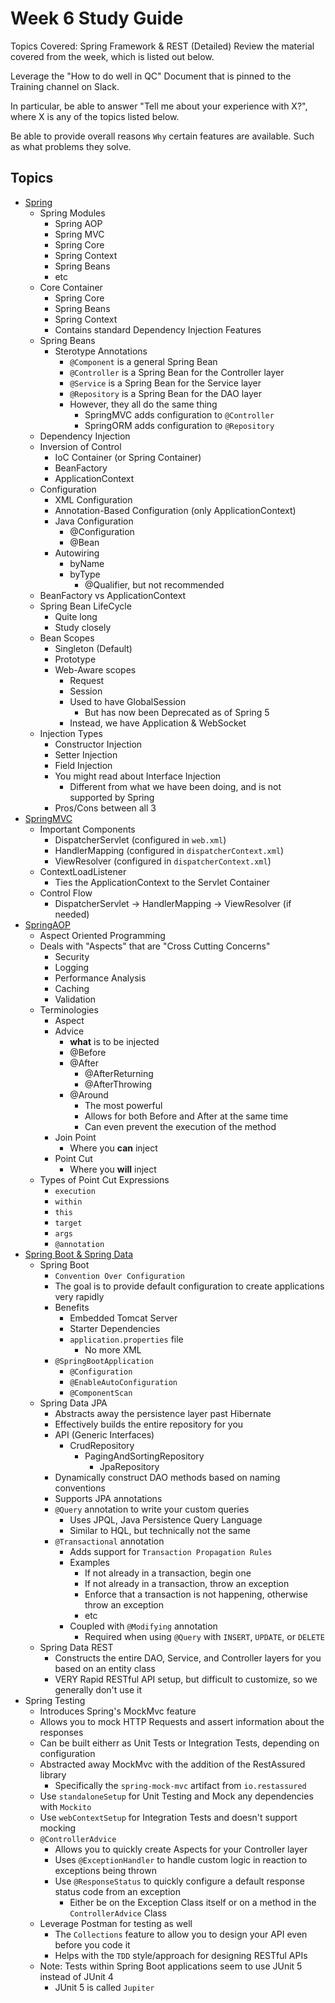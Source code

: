# Week 6 Study Guide
Topics Covered: Spring Framework & REST (Detailed)
Review the material covered from the week, which is listed out below.

Leverage the "How to do well in QC" Document that is pinned to the Training channel on Slack.

In particular, be able to answer "Tell me about your experience with X?", where X is any of the topics listed below.

Be able to provide overall reasons `Why` certain features are available. Such as what problems they solve.

## Topics
- [Spring](notes/Spring.md)
  - Spring Modules
    - Spring AOP
    - Spring MVC
    - Spring Core
    - Spring Context
    - Spring Beans
    - etc
  - Core Container
    - Spring Core
    - Spring Beans
    - Spring Context
    - Contains standard Dependency Injection Features
  - Spring Beans
    - Sterotype Annotations
      - `@Component` is a general Spring Bean
      - `@Controller` is a Spring Bean for the Controller layer
      - `@Service` is a Spring Bean for the Service layer
      - `@Repository` is a Spring Bean for the DAO layer
      - However, they all do the same thing
        - SpringMVC adds configuration to `@Controller`
        - SpringORM adds configuration to `@Repository`
  - Dependency Injection
  - Inversion of Control
    - IoC Container (or Spring Container)
    - BeanFactory
    - ApplicationContext
  - Configuration
    - XML Configuration
    - Annotation-Based Configuration (only ApplicationContext)
    - Java Configuration
      - @Configuration
      - @Bean
    - Autowiring
      - byName
      - byType
        - @Qualifier, but not recommended
  - BeanFactory vs ApplicationContext
  - Spring Bean LifeCycle
    - Quite long
    - Study closely
  - Bean Scopes
    - Singleton (Default)
    - Prototype
    - Web-Aware scopes
      - Request
      - Session
      - Used to have GlobalSession
        - But has now been Deprecated as of Spring 5
      - Instead, we have Application & WebSocket
  - Injection Types
    - Constructor Injection
    - Setter Injection
    - Field Injection
    - You might read about Interface Injection
      - Different from what we have been doing, and is not supported by Spring
    - Pros/Cons between all 3
- [SpringMVC](./notes/SpringMVC.md)
  - Important Components
    - DispatcherServlet (configured in `web.xml`)
    - HandlerMapping (configured in `dispatcherContext.xml`)
    - ViewResolver (configured in `dispatcherContext.xml`)
  - ContextLoadListener
    - Ties the ApplicationContext to the Servlet Container
  - Control Flow
    - DispatcherServlet -> HandlerMapping -> ViewResolver (if needed)
- [SpringAOP](./notes/SpringAOP.md)
  - Aspect Oriented Programming
  - Deals with "Aspects" that are "Cross Cutting Concerns"
    - Security
    - Logging
    - Performance Analysis
    - Caching
    - Validation
  - Terminologies
    - Aspect
    - Advice
      - **what** is to be injected
      - @Before
      - @After
        - @AfterReturning
        - @AfterThrowing
      - @Around
        - The most powerful
        - Allows for both Before and After at the same time
        - Can even prevent the execution of the method
    - Join Point
      - Where you **can** inject
    - Point Cut
      - Where you **will** inject
  - Types of Point Cut Expressions
    - `execution`
    - `within`
    - `this`
    - `target`
    - `args`
    - `@annotation`
- [Spring Boot & Spring Data](./notes/SpringProjects.md)
  - Spring Boot
    - `Convention Over Configuration`
    - The goal is to provide default configuration to create applications very rapidly
    - Benefits
      - Embedded Tomcat Server
      - Starter Dependencies
      - `application.properties` file
        - No more XML
    - `@SpringBootApplication`
      - `@Configuration`
      - `@EnableAutoConfiguration`
      - `@ComponentScan`
  - Spring Data JPA
    - Abstracts away the persistence layer past Hibernate
    - Effectively builds the entire repository for you
    - API (Generic Interfaces)
      - CrudRepository
        - PagingAndSortingRepository
          - JpaRepository
    - Dynamically construct DAO methods based on naming conventions
    - Supports JPA annotations
    - `@Query` annotation to write your custom queries
      - Uses JPQL, Java Persistence Query Language
      - Similar to HQL, but technically not the same
    - `@Transactional` annotation
      - Adds support for `Transaction Propagation Rules`
      - Examples
        - If not already in a transaction, begin one
        - If not already in a transaction, throw an exception
        - Enforce that a transaction is not happening, otherwise throw an exception
        - etc
      - Coupled with `@Modifying` annotation
        - Required when using `@Query` with `INSERT`, `UPDATE`, or `DELETE`
  - Spring Data REST
    - Constructs the entire DAO, Service, and Controller layers for you based on an entity class
    - VERY Rapid RESTful API setup, but difficult to customize, so we generally don't use it
- Spring Testing
  - Introduces Spring's MockMvc feature
  - Allows you to mock HTTP Requests and assert information about the responses
  - Can be built eitherr as Unit Tests or Integration Tests, depending on configuration
  - Abstracted away MockMvc with the addition of the RestAssured library
    - Specifically the `spring-mock-mvc` artifact from `io.restassured`
  - Use `standaloneSetup` for Unit Testing and Mock any dependencies with `Mockito`
  - Use `webContextSetup` for Integration Tests and doesn't support mocking
  - `@ControllerAdvice`
    - Allows you to quickly create Aspects for your Controller layer
    - Uses `@ExceptionHandler` to handle custom logic in reaction to exceptions being thrown
    - Use `@ResponseStatus` to quickly configure a default response status code from an exception
      - Either be on the Exception Class itself or on a method in the `ControllerAdvice` Class
  - Leverage Postman for testing as well
    - The `Collections` feature to allow you to design your API even before you code it
    - Helps with the `TDD` style/approach for designing RESTful APIs
  - Note: Tests within Spring Boot applications seem to use JUnit 5 instead of JUnit 4
    - JUnit 5 is called `Jupiter`
